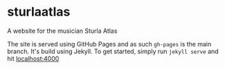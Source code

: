 # sturlaatlas

A website for the musician Sturla Atlas

The site is served using GitHub Pages and as such `gh-pages` is the main branch.
It's build using Jekyll. To get started, simply run `jekyll serve` and hit [localhost:4000](http://localhost:4000/)
